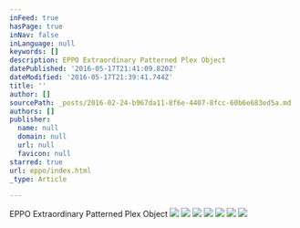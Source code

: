 ```yaml
---
inFeed: true
hasPage: true
inNav: false
inLanguage: null
keywords: []
description: EPPO Extraordinary Patterned Plex Object
datePublished: '2016-05-17T21:41:09.820Z'
dateModified: '2016-05-17T21:39:41.744Z'
title: ''
author: []
sourcePath: _posts/2016-02-24-b967da11-8f6e-4407-8fcc-60b6e683ed5a.md
authors: []
publisher:
  name: null
  domain: null
  url: null
  favicon: null
starred: true
url: eppo/index.html
_type: Article

---
```

EPPO Extraordinary Patterned Plex Object
![](https://the-grid-user-content.s3-us-west-2.amazonaws.com/56a38dd6-6fc3-45d3-85e0-c15c0bcde9f0.jpg)
![](https://the-grid-user-content.s3-us-west-2.amazonaws.com/d534da78-13fb-4bd1-b36f-13771630e60d.jpg)
![](https://the-grid-user-content.s3-us-west-2.amazonaws.com/7e995bc4-bf0b-4525-be89-94d4522d1f98.jpg)
![](https://the-grid-user-content.s3-us-west-2.amazonaws.com/73a2130b-cabf-45fe-9f49-57d5897da729.jpg)
![](https://the-grid-user-content.s3-us-west-2.amazonaws.com/181e981b-5d7e-4290-9dca-467312c76b8d.jpg)
![](https://the-grid-user-content.s3-us-west-2.amazonaws.com/8986f20f-e978-40aa-8cb1-0b280ed468a8.jpg)
![](https://the-grid-user-content.s3-us-west-2.amazonaws.com/77cc748b-309b-4abe-ae8e-c55031b237f7.jpg)